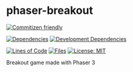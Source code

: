 # phaser-breakout

[![Commitizen friendly](https://img.shields.io/badge/commitizen-friendly-brightgreen.svg)](http://commitizen.github.io/cz-cli/)

[![Dependencies](https://david-dm.org/nunof07/phaser-breakout.svg)](https://david-dm.org/nunof07/phaser-breakout)
[![Development Dependencies](https://david-dm.org/nunof07/phaser-breakout/dev-status.svg)](https://david-dm.org/nunof07/phaser-breakout?type=dev)

[![Lines of Code](https://tokei.rs/b1/github/nunof07/phaser-breakout)](https://github.com/Aaronepower/tokei)
[![Files](https://tokei.rs/b1/github/nunof07/phaser-breakout?category=files)](https://github.com/Aaronepower/tokei)
[![License: MIT](https://img.shields.io/badge/License-MIT-yellow.svg)](https://opensource.org/licenses/MIT)

Breakout game made with Phaser 3
